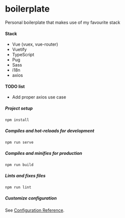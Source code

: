 # boilerplate
Personal boilerplate that makes use of my favourite stack

#### Stack
- Vue (vuex, vue-router)
- Vuetify
- TypeScript
- Pug
- Sass
- i18n
- axios

#### TODO list
- Add proper axios use case

##### Project setup
```
npm install
```

##### Compiles and hot-reloads for development
```
npm run serve
```

##### Compiles and minifies for production
```
npm run build
```

##### Lints and fixes files
```
npm run lint
```

##### Customize configuration
See [Configuration Reference](https://cli.vuejs.org/config/).
